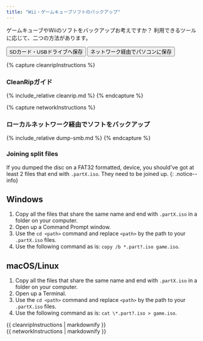 ```yaml
---
title: "Wii・ゲームキューブソフトのバックアップ"
---
```


ゲームキューブやWiiのソフトをバックアップお考えですか？ 利用できるツールに応じて、二つの方法があります。

<button class="tablinks btn btn--large btn--primary" id="defaultOpen" onclick="openTab(event, 'cleanrip')">SDカード・USBドライブへ保存</button>
<button class="tablinks btn btn--large btn--info" onclick="openTab(event, 'network')">ネットワーク経由でパソコンに保存</button>

{% capture cleanripInstructions %}

### CleanRipガイド

{% include_relative cleanrip.md %}
{% endcapture %}

{% capture networkInstructions %}

### ローカルネットワーク経由でソフトをバックアップ

{% include_relative dump-smb.md %}
{% endcapture %}

### Joining split files

If you dumped the disc on a FAT32 formatted, device, you should've got at least 2 files that end with `.partX.iso`. They need to be joined up.
{: .notice--info}

## Windows

1. Copy all the files that share the same name and end with `.partX.iso` in a folder on your computer.
1. Open up a Command Prompt window.
1. Use the `cd <path>` command and replace `<path>` by the path to your `.partX.iso` files.
1. Use the following command as is: `copy /b *.part?.iso game.iso`.

## macOS/Linux

1.  Copy all the files that share the same name and end with `.partX.iso` in a folder on your computer.
1.  Open up a Terminal.
1.  Use the `cd <path>` command and replace `<path>` by the path to your `.partX.iso` files.
1.  Use the following command as is: `cat \*.part?.iso > game.iso`.

<div id="cleanrip" class="blanktabcontent">{{ cleanripInstructions | markdownify }}</div>
<div id="network" class="blanktabcontent">{{ networkInstructions | markdownify }}</div>

<script>
    let tabcontent = document.getElementsByClassName("blanktabcontent");
    let tablinks = document.getElementsByClassName("tablinks");

    function openTab(evt, tabName) {
        let element;

        for (element of tabcontent) {
            element.style.display = "none";
        }

        for (element of tablinks) {
            element.className = element.className.replace("btn--primary", "btn--info");
            if (!element.className.includes('btn--info'))
                element.className += " btn--info";
        }

        document.getElementById(tabName).style.display = "block";
        evt.currentTarget.className = evt.currentTarget.className.replace("btn--info", "btn--primary");
    }

    // Get the element with id="defaultOpen" and click on it
    document.getElementById("defaultOpen").click();
</script>
